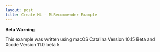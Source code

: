 ```yaml
---
layout: post
title: Create ML - MLRecommender Example
---
```


<div class="alert">
    <p class="alert-title"><b>Beta Warning</b></p>
    <p class="alert-content">This example was written using macOS Catalina Version 10.15 Beta and Xcode Version 11.0 beta 5.</p>
</div>

